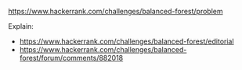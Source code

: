 https://www.hackerrank.com/challenges/balanced-forest/problem

Explain:

- https://www.hackerrank.com/challenges/balanced-forest/editorial
- https://www.hackerrank.com/challenges/balanced-forest/forum/comments/882018
